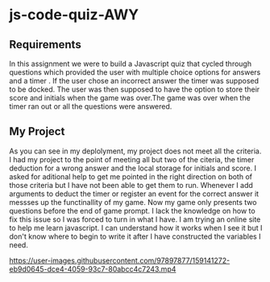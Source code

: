 # js-code-quiz-AWY

## Requirements

In this assignment we were to build a Javascript quiz that cycled through questions which provided the user with multiple choice options for answers and a timer . If the user chose an incorrect answer the timer was supposed to be docked. The user was then supposed to have the option to store their score and initials when the game was over.The game was over when the timer ran out or all the questions were answered.

## My Project

As you can see in my deplolyment, my project does not meet all the criteria. I had my project to the point of meeting all but two of the citeria, the timer deduction for a wrong answer and the local storage for initials and score. I asked for aditional help to get me pointed in the right direction on both of those criteria but I have not been able to get them to run. Whenever I add arguments to deduct the timer or register an event for the correct answer it messses up the functinallity of my game. Now my game only presents two questions before the end of game prompt. I lack the knowledge on how to fix this issue so I was forced to turn in what I have. I am trying an online site to help me learn javascript. I can understand how it works when I see it but I don't know where to begin to write it after I have constructed the variables I need. 











https://user-images.githubusercontent.com/97897877/159141272-eb9d0645-dce4-4059-93c7-80abcc4c7243.mp4

